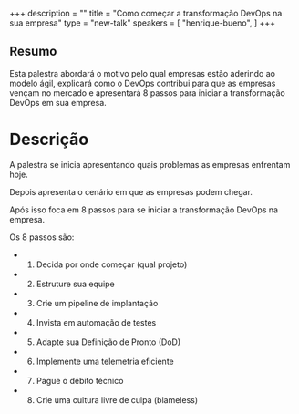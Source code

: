 +++
description = ""
title = "Como começar a transformação DevOps na sua empresa"
type = "new-talk"
speakers = [
        "henrique-bueno",
]
+++
## Resumo
Esta palestra abordará o motivo pelo qual empresas estão aderindo ao modelo ágil, explicará como o DevOps contribui para que as empresas vençam no mercado e apresentará 8 passos para iniciar a transformação DevOps em sua empresa.

# Descrição
A palestra se inicia apresentando quais problemas as empresas enfrentam hoje.

Depois apresenta o cenário em que as empresas podem chegar.

Após isso foca em 8 passos para se iniciar a transformação DevOps na empresa.

Os 8 passos são:

- 1. Decida por onde começar (qual projeto)
- 2. Estruture sua equipe
- 3. Crie um pipeline de implantação
- 4. Invista em automação de testes
- 5. Adapte sua Definição de Pronto (DoD)
- 6. Implemente uma telemetria eficiente
- 7. Pague o débito técnico
- 8. Crie uma cultura livre de culpa (blameless)